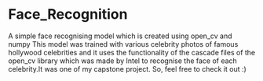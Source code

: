 # Face_Recognition
A simple face recognising model which is created using open_cv and numpy
This model was trained with various celebrity photos of famous hollywood celebrities and it uses the functionality of the cascade files of the open_cv library which was made by Intel to recognise the face of each celebrity.It was one of my capstone project. So, feel free to check it out :)
